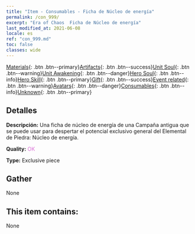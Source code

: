 ```yaml
---
title: "Item - Consumables - Ficha de Núcleo de energía"
permalink: /con_999/
excerpt: "Era of Chaos  Ficha de Núcleo de energía"
last_modified_at: 2021-06-08
locale: es
ref: "con_999.md"
toc: false
classes: wide
---
```

 [Materials](/ItemsES/){: .btn .btn--primary}[Artifacts](/ItemsES/Artifacts/){: .btn .btn--success}[Unit Soul](/ItemsES/UnitSoul/){: .btn .btn--warning}[Unit Awakening](/ItemsES/UnitAwakening/){: .btn .btn--danger}[Hero Soul](/ItemsES/HeroSoul/){: .btn .btn--info}[Hero Skill](/ItemsES/HeroSkill/){: .btn .btn--primary}[Gift](/ItemsES/Gift/){: .btn .btn--success}[Event related](/ItemsES/Events/){: .btn .btn--warning}[Avatars](/ItemsES/Avatars/){: .btn .btn--danger}[Consumables](/ItemsES/Consumables/){: .btn .btn--info}[Unknown](/ItemsES/Unknown/){: .btn .btn--primary}

## Detalles
 **Descripción:** Una ficha de núcleo de energía de una Campaña antigua que se puede usar para despertar el potencial exclusivo general del Elemental de Piedra: Núcleo de energía.

 **Quality:** <span style="color: #DA70D6">OK</span>

 **Type:** Exclusive piece

## Gather

  None

## This item contains:

  None

